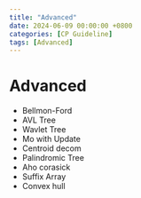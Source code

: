 ```yaml
---
title: "Advanced"
date: 2024-06-09 00:00:00 +0800 
categories: [CP Guideline]
tags: [Advanced]
---
```


# Advanced

- Bellmon-Ford
- AVL Tree
- Wavlet Tree
- Mo with Update
- Centroid decom
- Palindromic Tree
- Aho corasick
- Suffix Array
- Convex hull